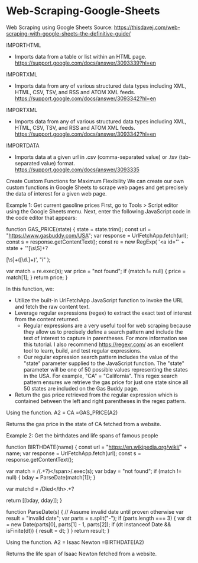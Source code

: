 # Web-Scraping-Google-Sheets
Web Scraping using Google Sheets
Source: https://thisdavej.com/web-scraping-with-google-sheets-the-definitive-guide/

IMPORTHTML
- Imports data from a table or list within an HTML page.
https://support.google.com/docs/answer/3093339?hl=en

IMPORTXML
- Imports data from any of various structured data types including XML, HTML, CSV, TSV, and RSS and ATOM XML feeds.
https://support.google.com/docs/answer/3093342?hl=en

IMPORTXML
- Imports data from any of various structured data types including XML, HTML, CSV, TSV, and RSS and ATOM XML feeds.
https://support.google.com/docs/answer/3093342?hl=en

IMPORTDATA
- Imports data at a given url in .csv (comma-separated value) or .tsv (tab-separated value) format.
https://support.google.com/docs/answer/3093335



Create Custom Functions for Maximum Flexibility
We can create our own custom functions in Google Sheets to scrape web pages and get precisely the data of interest for a given web page.

Example 1: Get current gasoline prices
First, go to Tools > Script editor using the Google Sheets menu.
Next, enter the following JavaScript code in the code editor that appears:


function GAS_PRICE(state) {
  state = state.trim();
  const url = "https://www.gasbuddy.com/USA";
  var response = UrlFetchApp.fetch(url);
  const s = response.getContentText();
  const re = new RegExp(
    '<a id="' +
      state +
      '"[\\s\\S]+?<div class="col-sm-2 col-xs-3 text-right">[\\s]+([\\d.]+)',
    "i"
  );

  var match = re.exec(s);
  var price = "not found";
  if (match != null) {
    price = match[1];
  }
  return price;
}


In this function, we:

- Utilize the built-in UrlFetchApp JavaScript function to invoke the URL and fetch the raw content text.
- Leverage regular expressions (regex) to extract the exact text of interest from the content returned.
  - Regular expressions are a very useful tool for web scraping because they allow us to precisely define a search pattern and include the text of interest to capture in parentheses. For more information see this tutorial. I also recommend https://regexr.com/ as an excellent tool to learn, build, and test regular expressions.
  - Our regular expression search pattern includes the value of the "state" parameter supplied to the JavaScript function. The "state" parameter will be one of 50 possible values representing the states in the USA. For example, "CA" = "California". This regex search pattern ensures we retrieve the gas price for just one state since all 50 states are included on the Gas Buddy page.
- Return the gas price retrieved from the regular expression which is contained between the left and right parentheses in the regex pattern.

Using the function.
A2 = CA
=GAS_PRICE(A2)

Returns the gas price in the state of CA fetched from a website.



Example 2: Get the birthdates and life spans of famous people


function BIRTHDATE(name) {
  const url = "https://en.wikipedia.org/wiki/" + name;
  var response = UrlFetchApp.fetch(url);
  const s = response.getContentText();

  var match = /<span class="bday">(.+?)<\/span>/.exec(s);
  var bday = "not found";
  if (match != null) {
    bday = ParseDate(match[1]);
  }

  var matchd = /Died<\/th><td>.+?<span style="display:none">\((.+?)\)<\/span> \(aged&#160;/.exec(
    s
  );
  var dday = bday === "not found" ? "not found" : "still alive";
  if (matchd != null) {
    dday = ParseDate(matchd[1]);
  }

  return [[bday, dday]];
}

function ParseDate(s) {
  // Assume invalid date until proven otherwise
  var result = "invalid date";
  var parts = s.split("-");
  if (parts.length === 3) {
    var dt = new Date(parts[0], parts[1] - 1, parts[2]);
    if (dt instanceof Date && isFinite(dt)) {
      result = dt;
    }
  }
  return result;
}


Using the function.
A2 = Isaac Newton
=BIRTHDATE(A2)

Returns the life span of Isaac Newton fetched from a website.
